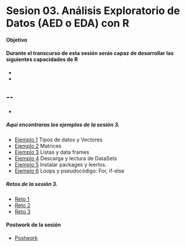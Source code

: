 # Sesion 03.  Análisis Exploratorio de Datos (AED o EDA) con R

#### Objetivo

#### Durante el transcurso de esta sesión serás capaz de desarrollar las siguientes capacidades de R 

- 
- 
--
-  
- 


##### Aquí encontraras los ejemplos de la sesión 3.

- [Ejemplo 1](https://github.com/beduExpert/Programacion-con-R-2020/tree/main/Sesion-03/Ejemplo-01) Tipos de datos y Vectores
- [Ejemplo 2](https://github.com/beduExpert/Programacion-con-R-2020/tree/main/Sesion-03/Ejemplo-02) Matrices
- [Ejemplo 3](https://github.com/beduExpert/Programacion-con-R-2020/tree/main/Sesion-03/Ejemplo-03) Listas y data frames
- [Ejemplo 4](https://github.com/beduExpert/Programacion-con-R-2020/tree/main/Sesion-03/Ejemplo-04) Descarga y lectura de DataSets
- [Ejemplo 5](https://github.com/beduExpert/Programacion-con-R-2020/tree/main/Sesion-03/Ejemplo-05) Instalar packages y leerlos.
- [Ejemplo 6](https://github.com/beduExpert/Programacion-con-R-2020/tree/main/Sesion-03/Ejemplo-06) Loops y pseudocódigo: For, if-else

##### Retos de la sesión 3.

- [Reto 1](https://github.com/beduExpert/Programacion-con-R-2020/tree/main/Sesion-03/Reto-01)
- [Reto 2](https://github.com/beduExpert/Programacion-con-R-2020/tree/main/Sesion-03/Reto-02)
- [Reto 3](https://github.com/beduExpert/Programacion-con-R-2020/tree/main/Sesion-03/Reto-03)

#### Postwork de la sesión

- [Postwork](https://github.com/beduExpert/Programacion-con-R-2020/tree/main/Sesion-03/Postwork)

